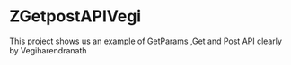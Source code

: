 # ZGetpostAPIVegi
This project shows us an example of GetParams ,Get and Post API clearly by Vegiharendranath 
